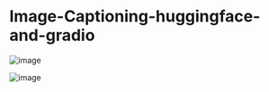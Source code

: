 # Image-Captioning-huggingface-and-gradio
![image](https://github.com/user-attachments/assets/70413047-25ef-4a72-8324-42b01c6fec8e)

![image](https://github.com/user-attachments/assets/1f5768b5-07e8-4d3d-ae71-59d763f3fc1e)

